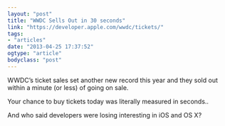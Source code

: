 ```yaml
---
layout: "post"
title: "WWDC Sells Out in 30 seconds"
link: "https://developer.apple.com/wwdc/tickets/"
tags: 
- "articles"
date: "2013-04-25 17:37:52"
ogtype: "article"
bodyclass: "post"
---
```


WWDC’s ticket sales set another new record this year and they sold out within a minute (or less) of going on sale.

Your chance to buy tickets today was literally measured in seconds..

And who said developers were losing interesting in iOS and OS X?